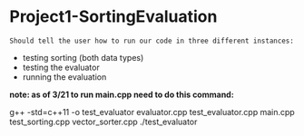 # Project1-SortingEvaluation

`Should tell the user how to run our code in three different instances:`
- testing sorting (both data types)
- testing the evaluator
- running the evaluation

**note: as of 3/21 to run main.cpp need to do this command:**

g++ -std=c++11 -o test_evaluator evaluator.cpp test_evaluator.cpp main.cpp test_sorting.cpp vector_sorter.cpp
./test_evaluator